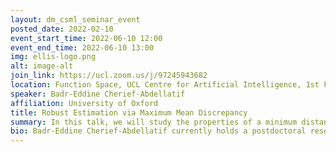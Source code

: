```yaml
---
layout: dm_csml_seminar_event
posted_date: 2022-02-10
event_start_time: 2022-06-10 12:00
event_end_time: 2022-06-10 13:00
img: ellis-logo.png
alt: image-alt
join_link: https://ucl.zoom.us/j/97245943682
location: Function Space, UCL Centre for Artificial Intelligence, 1st Floor, 90 High Holborn, London WC1V 6BH
speaker: Badr-Eddine Cherief-Abdellatif
affiliation: University of Oxford
title: Robust Estimation via Maximum Mean Discrepancy
summary: In this talk, we will study the properties of a minimum distance estimator based on the Maximum Mean Discrepancy (MMD). We will show that this estimator is universal in the i.i.d. setting, even in case of misspecification, it converges to the best approximation of the data generation process in the model, without any assumption on this model. We will also show that these results remain valid when the data are not independent, but rather satisfy a weak-dependence condition. This condition is based on a new dependence coefficient, which is itself defined using the MMD. We will argue with examples that this new notion of dependence is in fact quite general.
bio: Badr-Eddine Cherief-Abdellatif currently holds a postdoctoral research position in the Department of Statistics at the University of Oxford, working with Arnaud Doucet. Prior to that, he received a PhD in statistics from Institut Polytechnique de Paris prepared at CREST (Center for Research in Economics and Statistics), Paris, under the supervision of Pierre Alquier, currently research scientist at RIKEN AIP in Tokyo. His research covers the fundamental aspects of statistics and machine learning, with a particular focus on the development of tractable and efficient learning methods, and on understanding their statistical properties and their ability to generalize. He is particularly interested in variational inference and in PAC-Bayes theory, and more generally in robust statistics, high-dimensional statistics, online learning and optimization.
---
```

